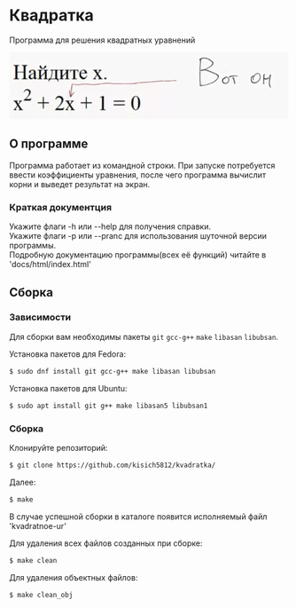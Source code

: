 # Квадратка

Программа для решения квадратных уравнений

![](./img/meme_math_find_x.jpg)

## О программе

Программа работает из командной строки. При запуске потребуется ввести коэффициенты уравнения, после чего программа вычислит корни и выведет результат на экран.

### Краткая документция

Укажите флаги -h или --help для получения справки.\
Укажите флаги -p или --pranc для использования шуточной версии программы.\
Подробную документацию программы(всех её функций) читайте в 'docs/html/index.html'

## Сборка

### Зависимости

Для сборки вам необходимы пакеты `git` `gcc-g++` `make` `libasan` `libubsan`.

Установка пакетов для Fedora:
```sh
$ sudo dnf install git gcc-g++ make libasan libubsan
```

Установка пакетов для Ubuntu:
```sh
$ sudo apt install git g++ make libasan5 libubsan1
```

### Сборка

Клонируйте репозиторий:
```sh
$ git clone https://github.com/kisich5812/kvadratka/
```

Далее:

```sh
$ make
```

В случае успешной сборки в каталоге появится исполняемый файл 'kvadratnoe-ur'

Для удаления всех файлов созданных при сборке:
```sh
$ make clean
```

Для удаления объектных файлов:
```sh
$ make clean_obj
```
